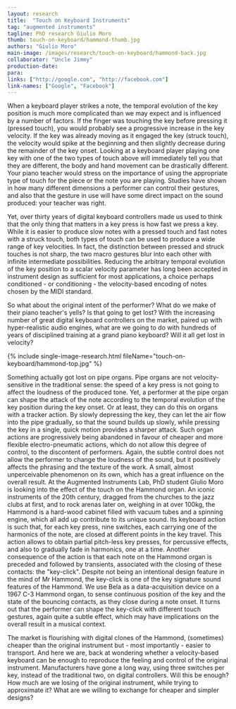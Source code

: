 ```yaml
---
layout: research
title:  "Touch on Keyboard Instruments"
tag: "augmented instruments"
tagline: PhD research Giulio Moro
thumb: touch-on-keyboard/hammond-thumb.jpg
authors: "Giulio Moro"
main-image: /images/research/touch-on-keyboard/hammond-back.jpg
collaborator: "Uncle Jimmy"
production-date:
para:
links: ["http://google.com", "http://facebook.com"]
link-names: ["Google", "Facebook"]
---
```


When a keyboard player strikes a note, the temporal evolution of the key position is much more complicated than we may expect and is influenced by a number of factors. If the finger was touching the key before pressing it (pressed touch), you would probably see a progressive increase in the key velocity. If the key was already moving as it engaged the key (struck touch), the velocity would spike at the beginning and then slightly decrease during the remainder of the key onset. Looking at a keyboard player playing one key with one of the two types of touch above will immediately tell you that they are different, the body and hand movement can be drastically different. Your piano teacher would stress on the importance of using the appropriate type of touch for the piece or the note you are playing.
Studies have shown in how many different dimensions a performer can control their gestures, and also that the gesture in use will have some direct impact on the sound produced: your teacher was right.

Yet, over thirty years of digital keyboard controllers made us used to think that the only thing that matters in a key press is how fast we press a key. While it is easier to produce slow notes with a pressed touch and fast notes with a struck touch, both types of touch can be used to produce a wide range of key velocities.
In fact, the distinction between pressed and struck touches is not sharp, the two macro gestures blur into each other with infinite intermediate possibilities.
Reducing the arbitrary temporal evolution of the key position to a scalar velocity parameter has long been accepted in instrument design as sufficient for most applications, a choice perhaps conditioned - or conditioning - the velocity-based encoding of notes chosen by the MIDI standard.

So what about the original intent of the performer? What do we make of their piano teacher's yells? Is that going to get lost? With the increasing number of great digital keyboard controllers on the market, paired up with hyper-realistic audio engines, what are we going to do with hundreds of years of disciplined training at a grand piano keyboard? Will it all get lost in velocity?

{% include single-image-research.html fileName="touch-on-keyboard/hammond-top.jpg" %}

Something actually got lost on pipe organs. Pipe organs are not velocity-sensitive in the traditional sense: the speed of a key press is not going to affect the loudness of the produced tone. Yet, a performer at the pipe organ can shape the attack of the note according to the temporal evolution of the key position during the key onset. Or at least, they can do this on organs with a tracker action.
By slowly depressing the key, they can let the air flow into the pipe gradually, so that the sound builds up slowly, while pressing the key in a single, quick motion provides a sharper attack. Such organ actions are progressively being abandoned in favour of cheaper and more flexible electro-pneumatic actions, which do not allow this degree of control, to the discontent of performers. Again, the subtle control does not allow the performer to change the loudness of the sound, but it positively affects the phrasing and the texture of the work.
A small, almost unperceivable phenomenon on its own, which has a great influence on the overall result.
At the Augmented Instruments Lab, PhD student Giulio Moro is looking into the effect of the touch on the Hammond organ. An iconic instruments of the 20th century, dragged from the churches to the jazz clubs at first, and to rock arenas later on, weighing in at over 100kg, the Hammond is a hard-wood cabinet filled with vacuum tubes and a spinning engine, which all add up contribute to its unique sound.
Its keyboard action is such that, for each key press, nine switches, each carrying one of the harmonics of the note, are closed at different points in the key travel. This action allows to obtain partial pitch-less key presses, for percussive effects, and also to gradually fade in harmonics, one at a time.
Another consequence of the action is that each note on the Hammond organ is preceded and followed by transients, associated with the closing of these contacts: the "key-click". Despite not being an intentional design feature in the mind of Mr Hammond, the key-click is one of the key signature sound features of the Hammond.
We use Bela as a data-acquisition device on a 1967 C-3 Hammond organ, to sense continuous position of the key and the state of the bouncing contacts, as they close during a note onset.
It turns out that the performer can shape the key-click with different touch gestures, again quite a subtle effect, which may have implications on the overall result in a musical context.

The market is flourishing with digital clones of the Hammond, (sometimes) cheaper than the original instrument but - most importantly - easier to transport. And here we are, back at wondering whether a velocity-based keyboard can be enough to reproduce the feeling and control of the original instrument. Manufacturers have gone a long way, using three switches per key, instead of the traditional two, on digital controllers. Will this be enough?
How much are we losing of the original instrument, while trying to approximate it? What are we willing to exchange for cheaper and simpler designs?
